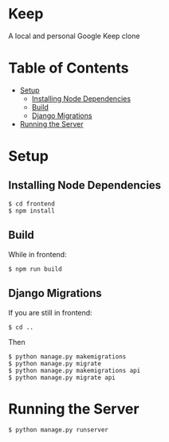 Keep
====
A local and personal Google Keep clone

Table of Contents
=================

<!--ts-->
  * [Setup](#setup)
    * [Installing Node Dependencies](#installing-node-dependencies)
    * [Build](#build)
    * [Django Migrations](#django-migrations)
  * [Running the Server](#running-the-server)
<!--te-->

Setup
=====

Installing Node Dependencies
----------------------------

```
$ cd frontend
$ npm install
```

Build
-----

While in frontend:
```
$ npm run build
```

Django Migrations
-----------------

If you are still in frontend:

```
$ cd ..
```

Then

```
$ python manage.py makemigrations
$ python manage.py migrate
$ python manage.py makemigrations api
$ python manage.py migrate api
```

Running the Server
==================

```
$ python manage.py runserver
```
